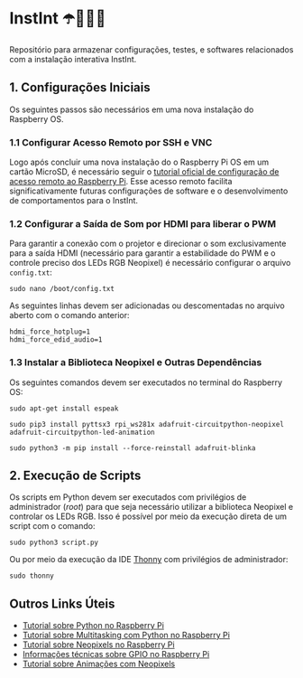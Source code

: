 
# InstInt ☂️🎠🌈🎵

Repositório para armazenar configurações, testes, e softwares relacionados com a instalação interativa InstInt.

## 1. Configurações Iniciais

Os seguintes passos são necessários em uma nova instalação do Raspberry OS.

### 1.1 Configurar Acesso Remoto por SSH e VNC

Logo após concluir uma nova instalação do o Raspberry Pi OS em um cartão MicroSD, é necessário seguir o [tutorial oficial de configuração de acesso remoto ao Raspberry Pi](https://www.raspberrypi.com/documentation/computers/remote-access.html). Esse acesso remoto facilita significativamente futuras configurações de software e o desenvolvimento de comportamentos para o InstInt.

### 1.2 Configurar a Saída de Som por HDMI para liberar o PWM

Para garantir a conexão com o projetor e direcionar o som exclusivamente para a saída HDMI (necessário para garantir a estabilidade do PWM e o controle preciso dos LEDs RGB Neopixel) é necessário configurar o arquivo `config.txt`:

```
sudo nano /boot/config.txt
```

As seguintes linhas devem ser adicionadas ou descomentadas no arquivo aberto com o comando anterior:

```
hdmi_force_hotplug=1
hdmi_force_edid_audio=1
```

### 1.3 Instalar a Biblioteca Neopixel e Outras Dependências

Os seguintes comandos devem ser executados no terminal do Raspberry OS:

```
sudo apt-get install espeak
```
```
sudo pip3 install pyttsx3 rpi_ws281x adafruit-circuitpython-neopixel adafruit-circuitpython-led-animation
```
```
sudo python3 -m pip install --force-reinstall adafruit-blinka
```

## 2. Execução de Scripts

Os scripts em Python devem ser executados com privilégios de administrador (*root*) para que seja necessário utilizar a biblioteca Neopixel e controlar os LEDs RGB. Isso é possível por meio da execução direta de um script com o comando:

```
sudo python3 script.py
```

Ou por meio da execução da IDE [Thonny](https://thonny.org/) com privilégios de administrador:

```
sudo thonny
```
## Outros Links Úteis

* [Tutorial sobre Python no Raspberry Pi](https://www.raspberrypi.com/documentation/computers/os.html#python)
* [Tutorial sobre Multitasking com Python no Raspberry Pi](https://learn.adafruit.com/cooperative-multitasking-in-circuitpython-with-asyncio)
* [Tutorial sobre Neopixels no Raspberry Pi](https://learn.adafruit.com/neopixels-on-raspberry-pi)
* [Informações técnicas sobre GPIO no Raspberry Pi](https://www.raspberrypi.com/documentation/computers/os.html#gpio-and-the-40-pin-header)
* [Tutorial sobre Animações com Neopixels](https://learn.adafruit.com/circuitpython-led-animations/)